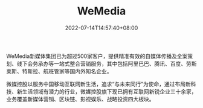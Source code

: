 ﻿---
weight: 
title: "WeMedia"
description: "WeMedia新媒体集团已为超过500家客户，提供精准有效的自媒体传播及全案策划、线下会务承办等一站式整合营销服务，其中包括阿里巴巴、腾讯、百度、劳斯莱斯、特斯拉、航班管家等国..."
date: 2022-07-14T14:57:40+08:00
lastmod: 2022-07-14T14:57:40+08:00
draft: false
authors: ["Simon"]
featuredImage: "wemedia.jpg"
link: "http://www.wemedia.cn/"
tags: ["投资机构","WeMedia"]
categories: ["navigation"]
navigation: ["投资机构"]
lightgallery: true
toc: true
pinned: false
recommend: false
recommend1: false
---
WeMedia新媒体集团已为超过500家客户，提供精准有效的自媒体传播及全案策划、线下会务承办等一站式整合营销服务，其中包括阿里巴巴、腾讯、百度、劳斯莱斯、特斯拉、航班管家等国内外知名企业。

微媒控股以服务中国移动互联网新生活，追求“与未来同行”为使命，通过布局新科技、新生活领域有潜力的行业，微媒控股旗下现已拥有互联网新锐企业三十余家，业务覆盖新媒体营销、区块链、影视娱乐、战略投资四大板块。
